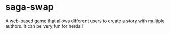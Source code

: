 # saga-swap
A web-based game that allows different users to create a story with multiple authors. It can be very fun for nerds!!
